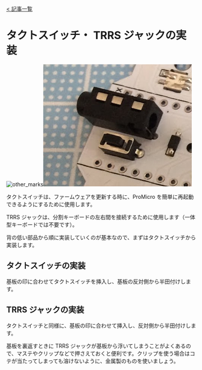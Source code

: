 [< 記事一覧](Readme.markdown)

# タクトスイッチ・ TRRS ジャックの実装

![other_marks](img/other_marks.jpg)![other_components](img/other_components.jpg)

タクトスイッチは、ファームウェアを更新する時に、ProMicro を簡単に再起動できるようにするために使用します。

TRRS ジャックは、分割キーボードの左右間を接続するために使用します（一体型キーボードでは不要です）。

背の低い部品から順に実装していくのが基本なので、まずはタクトスイッチから実装します。

## タクトスイッチの実装

基板の印に合わせてタクトスイッチを挿入し、基板の反対側から半田付けします。

## TRRS ジャックの実装

タクトスイッチと同様に、基板の印に合わせて挿入し、反対側から半田付けします。

基板を裏返すときに TRRS ジャックが基板から浮いてしまうことがよくあるので、マステやクリップなどで押さえておくと便利です。クリップを使う場合はコテが当たってしまっても溶けないように、金属製のものを使いましょう。
